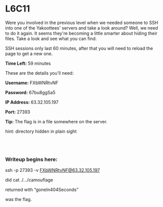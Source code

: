 # L6C11

Were you involved in the previous level when we needed someone to SSH into one of the Yakoottees' servers and take a look around? Well, we need to do it again. It seems they're becoming a little smarter about hiding their files. Take a look and see what you can find.

SSH sessions only last 60 minutes, after that you will need to reload the page to get a new one.

**Time Left:** 59 minutes

These are the details you'll need:

**Username:** FXbWNRtvNF

**Password:** 67bu8ggSa5

**IP Address:** 63.32.105.197

**Port:** 27393

**Tip:** The flag is in a file somewhere on the server.

hint: directory hidden in plain sight

</br></br>
### Writeup begins here:

ssh -p 27393 -v FXbWNRtvNF@63.32.105.197

did cat ./…/camouflage

returned with “goneIn404Seconds”

was the flag.
